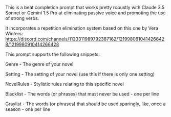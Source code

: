 
This is a beat completion prompt that works pretty robustly with Claude 3.5 Sonnet or Gemini 1.5 Pro at eliminating passive voice and promoting the use of strong verbs.

It incorporates a repetition elimination system based on this one by Vera Winters: https://discord.com/channels/1133311989792387162/1219980910414266428/1219980910414266428

This prompt supports the following snippets:

Genre - The genre of your novel

Setting - The setting of your novel (use this if there is only one setting)

NovelRules - Stylistic rules relating to this specific novel

Blacklist - The words (or phrases) that must never be used - one per line

Graylist - The words (or phrases) that should be used sparingly, like, once a season - one per line

